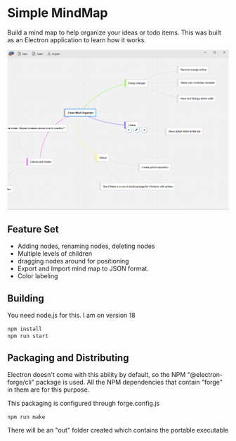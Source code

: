 # Simple MindMap
Build a mind map to help organize your ideas or todo items. This was built as an Electron application to learn how it works.

<img src="screenshot.png" alt="Mind mapping software" />

## Feature Set
- Adding nodes, renaming nodes, deleting nodes
- Multiple levels of children
- dragging nodes around for positioning
- Export and Import mind map to JSON format.
- Color labeling

## Building
You need node.js for this. I am on version 18

    npm install
    npm run start


## Packaging and Distributing
Electron doesn't come with this ability by default, so the NPM "@electron-forge/cli" 
package is used. All the NPM dependencies that contain "forge" in them are for this purpose.

This packaging is configured through forge.config.js

    npm run make

There will be an "out" folder created which contains the portable executable

